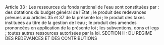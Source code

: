 Article 33 : Les ressources du fonds national de l’eau sont constituées par :
des dotations du budget général de l’Etat ;
le produit des redevances prévues aux articles 35 et 37 de la présente loi ;
le produit des taxes instituées au titre de la gestion de l’eau ;
le produit des amendes prononcées en application de la présente loi ;
les subventions, dons et legs ;
toutes autres ressources autorisées par la loi.
SECTION II : DU REGIME DES REDEVANCES ET DES CONTRIBUTIONS
